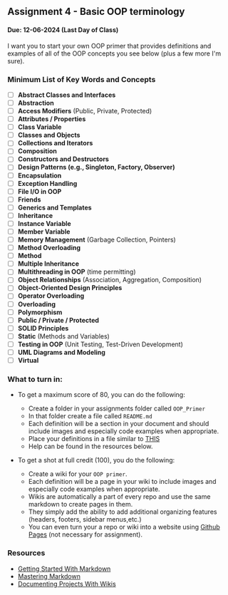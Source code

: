 ## Assignment 4 - Basic OOP terminology

#### Due: 12-06-2024 (Last Day of Class)

I want you to start your own OOP primer that provides definitions and examples of all of the OOP concepts you see below (plus a few more I'm sure).

### Minimum List of Key Words and Concepts

- [ ] **Abstract Classes and Interfaces**
- [ ] **Abstraction**
- [ ] **Access Modifiers** (Public, Private, Protected)
- [ ] **Attributes / Properties**
- [ ] **Class Variable**
- [ ] **Classes and Objects**
- [ ] **Collections and Iterators**
- [ ] **Composition**
- [ ] **Constructors and Destructors**
- [ ] **Design Patterns (e.g., Singleton, Factory, Observer)**
- [ ] **Encapsulation**
- [ ] **Exception Handling**
- [ ] **File I/O in OOP**
- [ ] **Friends**
- [ ] **Generics and Templates**
- [ ] **Inheritance**
- [ ] **Instance Variable**
- [ ] **Member Variable**
- [ ] **Memory Management** (Garbage Collection, Pointers)
- [ ] **Method Overloading**
- [ ] **Method**
- [ ] **Multiple Inheritance**
- [ ] **Multithreading in OOP** (time permitting)
- [ ] **Object Relationships** (Association, Aggregation, Composition)
- [ ] **Object-Oriented Design Principles**
- [ ] **Operator Overloading**
- [ ] **Overloading**
- [ ] **Polymorphism**
- [ ] **Public / Private / Protected**
- [ ] **SOLID Principles**
- [ ] **Static** (Methods and Variables)
- [ ] **Testing in OOP** (Unit Testing, Test-Driven Development)
- [ ] **UML Diagrams and Modeling**
- [ ] **Virtual**

### What to turn in:

- To get a maximum score of 80, you can do the following:

  - Create a folder in your assignments folder called `OOP_Primer`
  - In that folder create a file called `README.md`
  - Each definition will be a section in your document and should include images and especially code examples when appropriate.
  - Place your definitions in a file similar to [THIS](example.md)
  - Help can be found in the resources below.

- To get a shot at full credit (100), you do the following:
  - Create a wiki for your `OOP primer`.
  - Each definition will be a page in your wiki to include images and especially code examples when appropriate.
  - Wikis are automatically a part of every repo and use the same markdown to create pages in them.
  - They simply add the ability to add additional organizing features (headers, footers, sidebar menus,etc.)
  - You can even turn your a repo or wiki into a website using [Github Pages](https://pages.github.com/) (not necessary for assignment).

### Resources

- [Getting Started With Markdown](https://docs.github.com/en/github/writing-on-github/getting-started-with-writing-and-formatting-on-github/basic-writing-and-formatting-syntax)
- [Mastering Markdown](https://guides.github.com/features/mastering-markdown/)
- [Documenting Projects With Wikis](https://docs.github.com/en/communities/documenting-your-project-with-wikis/about-wikis)

